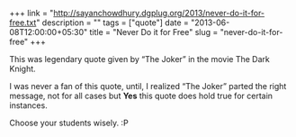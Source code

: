 +++
link = "http://sayanchowdhury.dgplug.org/2013/never-do-it-for-free.txt"
description = ""
tags = ["quote"]
date = "2013-06-08T12:00:00+05:30"
title = "Never Do it for Free"
slug = "never-do-it-for-free"
+++

This was legendary quote given by “The Joker” in the movie The Dark Knight.

I was never a fan of this quote, until, I realized “The Joker” parted the right
message, not for all cases but **Yes** this quote does hold true for certain
instances.

Choose your students wisely. :P
